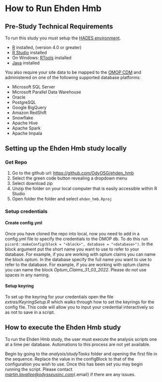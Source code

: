 # How to Run Ehden Hmb

## Pre-Study Technical Requirements

To run this study you must setup the [HADES environment](https://ohdsi.github.io/Hades/rSetup.html).

-   [R](https://cloud.r-project.org/) installed, (version 4.0 or greater)
-   [R Studio](https://posit.co/download/rstudio-desktop/) installed
-   On Windows: [RTools](https://cran.r-project.org/bin/windows/Rtools/) installed
-   [Java](https://www.java.com/en/) installed

You also require your site data to be mapped to the [OMOP CDM](https://ohdsi.github.io/CommonDataModel/) and administered on one of the following supported database platforms:

-   Microsoft SQL Server
-   Microsoft Parallel Data Warehouse
-   Oracle
-   PostgreSQL
-   Google BigQuery
-   Amazon RedShift
-   Snowflake
-   Apache Hive
-   Apache Spark
-   Apache Impala

## Setting up the Ehden Hmb study locally

### Get Repo

1)  Go to the github url: <https://github.com/OdyOSG/ehden_hmb>
2)  Select the green code button revealing a dropdown menu
3)  Select download zip
4)  Unzip the folder on your local computer that is easily accessible within R Studio
5)  Open folder the folder and select `ehden_hmb.Rproj`

### Setup credentials

#### Create config.yml

Once you have cloned the repo into local, now you need to add in a config.yml file to specify the credentials to the OMOP db. To do this run `picard::makeConfig(block = "<block>", database = "<database>")`. In the block argument put the short name you want to use to refer to your database. For example, if you are working with optum claims you can name the block *optum*. In the database specify the full name you want to use to refer to the database. For example, if you are working with optum claims you can name the block *Optum_Claims_31_03_2022*. Please do not use spaces in any naming.

#### Setup keyring

To set up the keyring for your credentials open the file *extras/KeyringSetup.R* which walks through how to set the keyrings for the config file. This code will allow you to input your credential interactively so as not to save in a script.

## How to execute the Ehden Hmb study

To run the Ehden Hmb study, the user must execute the analysis scripts one at a time per database. Automations to this process are not yet available.

Begin by going to the *analysis/studyTasks* folder and opening the first file in the sequence. Replace the value in the configBlock to that of the configuration you wish to use. Once this has been set you may begin running the script. Please contact [*martin.lavallee\@odysseusinc.com*](mailto:martin.lavallee@odysseusinc.com){.email} if there are any issues.


